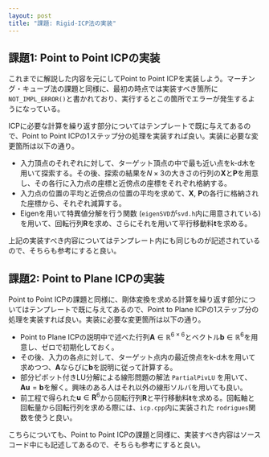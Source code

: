 ```yaml
---
layout: post
title: "課題: Rigid-ICP法の実装"
---
```


## 課題1: Point to Point ICPの実装

これまでに解説した内容を元にしてPoint to Point ICPを実装しよう。マーチング・キューブ法の課題と同様に、最初の時点では実装すべき箇所に`NOT_IMPL_ERROR()`と書かれており、実行するとこの箇所でエラーが発生するようになっている。

ICPに必要な計算を繰り返す部分についてはテンプレートで既に与えてあるので、Point to Point ICPの1ステップ分の処理を実装すれば良い。実装に必要な変更箇所は以下の通り。

* 入力頂点のそれぞれに対して、ターゲット頂点の中で最も近い点をk-d木を用いて探索する。その後、探索の結果を$N \times 3$の大きさの行列の$\mathbf{X}$と$\mathbf{P}$を用意し、その各行に入力点の座標と近傍点の座標をそれぞれ格納する。
* 入力点の位置の平均と近傍点の位置の平均を求めて、$\mathbf{X}$, $\mathbf{P}$の各行に格納された座標から、それぞれ減算する。
* Eigenを用いて特異値分解を行う関数 (`eigenSVD`が`svd.h`内に用意されている)を用いて、回転行列$\mathbf{R}$を求め、さらにそれを用いて平行移動料$\mathbf{t}$を求める。

上記の実装すべき内容についてはテンプレート内にも同じものが記述されているので、そちらも参考にすると良い。

## 課題2: Point to Plane ICPの実装

Point to Point ICPの課題と同様に、剛体変換を求める計算を繰り返す部分についてはテンプレートで既に与えてあるので、Point to Plane ICPの1ステップ分の処理を実装すれば良い。実装に必要な変更箇所は以下の通り。

* Point to Plane ICPの説明中で述べた行列$\mathbf{A} \in \mathbb{R}^{6 \times 6}$とベクトル$\mathbf{b} \in \mathbb{R}^{6}$を用意し、ゼロで初期化しておく。
* その後、入力の各点に対して、ターゲット点内の最近傍点をk-d木を用いて求めつつ、$\mathbf{A}$ならびに$\mathbf{b}$を説明に従って計算する。
* 部分ピボット付きLU分解による線形問題の解法 `PartialPivLU` を用いて、$\mathbf{A}\mathbf{u} = \mathbf{b}$を解く。興味のある人はそれ以外の線形ソルバを用いても良い。
* 前工程で得られた$\mathbf{u} \in \mathbf{R}^6$から回転行列$\mathbf{R}$と平行移動料$\mathbf{t}$を求める。回転軸と回転量から回転行列を求める際には、`icp.cpp`内に実装された `rodrigues`関数を使うと良い。

こちらについても、Point to Point ICPの課題と同様に、実装すべき内容はソースコード中にも記述してあるので、そちらも参考にすると良い。